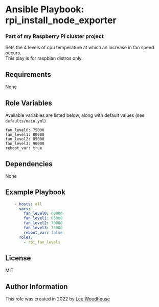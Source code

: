 # Ansible Playbook: rpi_install_node_exporter

### Part of my Raspberry Pi cluster project

Sets the 4 levels of cpu temperature at which an increase in fan speed occurs.<br>
This play is for raspbian distros only.

## Requirements

None

## Role Variables

Available variables are listed below, along with default values (see ```defaults/main.yml```)
```shell
fan_level0: 75000
fan_level1: 80000
fan_level2: 85000
fan_level3: 90000
reboot_var: true
```
## Dependencies

None

## Example Playbook
```yaml
    - hosts: all
      vars:
        fan_level0: 60000
        fan_level1: 65000
        fan_level2: 70000
        fan_level3: 75000
        reboot_var: false
      roles:
        - rpi_fan_levels
```

## License

MIT

## Author Information

This role was created in 2022 by [Lee Woodhouse](https://www.leewoodhouse.com/)
